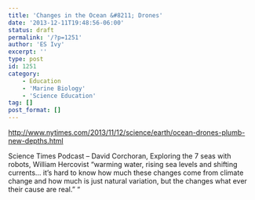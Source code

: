```yaml
---
title: 'Changes in the Ocean &#8211; Drones'
date: '2013-12-11T19:48:56-06:00'
status: draft
permalink: '/?p=1251'
author: 'ES Ivy'
excerpt: ''
type: post
id: 1251
category:
    - Education
    - 'Marine Biology'
    - 'Science Education'
tag: []
post_format: []
---
```

<http://www.nytimes.com/2013/11/12/science/earth/ocean-drones-plumb-new-depths.html>

Science Times Podcast – David Corchoran, Exploring the 7 seas with robots, William Hercovist “warming water, rising sea levels and shifting currents… it’s hard to know how much these changes come from climate change and how much is just natural variation, but the changes what ever their cause are real.” “